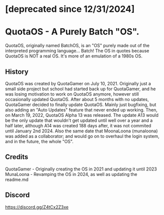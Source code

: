 # [deprecated since 12/31/2024\]

# QuotaOS - A Purely Batch "OS".
QuotaOS, originally named BatchOS, is an "OS" purely made out of the interpreted programming language... Batch! 
The OS in quotes because QuotaOS is NOT a real OS. It's more of an emulation of a 1980s OS.

## History
QuotaOS was created by QuotaGamer on July 10, 2021. Originally just a small side project but school had started back up for QuotaGamer, and he was losing motivation to work on QuotaOS anymore, however still occasionally updated QuotaOS. After about 5 months with no updates, QuotaGamer decided to finally update QuotaOS. Mainly just bugfixing, but also adding an "Auto Updates" feature that never ended up working. Then, on March 19, 2022, QuotaOS Alpha 13 was released. The update A13 would be the only update that wouldn't get updated until well over a year and a half later, although A14 was created 188 days after, it was not commited until January 2nd 2024. Also the same date that MoonaLoona (munaloona) was added as a collaborator; and would go on to overhaul the login system, and in the future, the whole "OS".

## Credits
QuotaGamer - Originally creating the OS in 2021 and updating it until 2023
MunaLoona - Revamping the OS in 2024, as well as updating the readme.md

## Discord
https://discord.gg/Z4tCx2Z3xe
